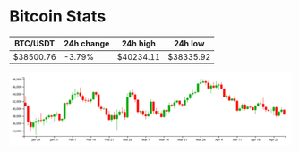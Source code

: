 # Bitcoin Stats

BTC/USDT|24h change|24h high|24h low|
|---|---|---|---|
|$38500.76|-3.79%|$40234.11|$38335.92|

<img src="./chart.svg">
